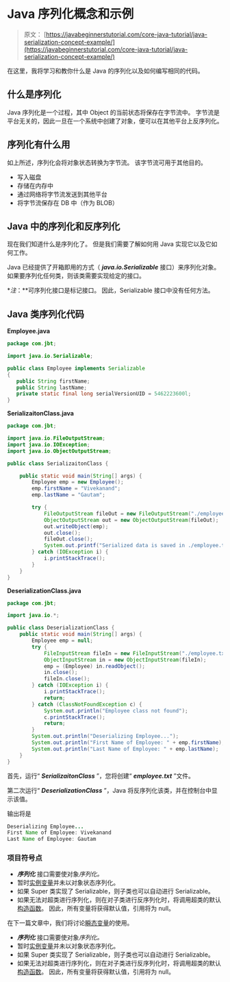 # Java 序列化概念和示例

> 原文： [https://javabeginnerstutorial.com/core-java-tutorial/java-serialization-concept-example/](https://javabeginnerstutorial.com/core-java-tutorial/java-serialization-concept-example/)

在这里，我将学习和教你什么是 Java 的序列化以及如何编写相同的代码。

## 什么是序列化

Java 序列化是一个过程，其中 Object 的当前状态将保存在字节流中。 字节流是平台无关的，因此一旦在一个系统中创建了对象，便可以在其他平台上反序列化。

## 序列化有什么用

如上所述，序列化会将对象状态转换为字节流。 该字节流可用于其他目的。

*   写入磁盘
*   存储在内存中
*   通过网络将字节流发送到其他平台
*   将字节流保存在 DB 中（作为 BLOB）

## Java 中的序列化和反序列化

现在我们知道什么是序列化了。 但是我们需要了解如何用 Java 实现它以及它如何工作。

Java 已经提供了开箱即用的方式（ ***java.io.Serializable*** 接口）来序列化对象。 如果要序列化任何类，则该类需要实现给定的接口。

**注*：**可序列化接口是标记接口。 因此，Serializable 接口中没有任何方法。

## Java 类序列化代码

**Employee.java**

```java
package com.jbt;

import java.io.Serializable;

public class Employee implements Serializable
{
   public String firstName;
   public String lastName;
   private static final long serialVersionUID = 5462223600l;
} 
```

**SerializaitonClass.java**

```java
package com.jbt;

import java.io.FileOutputStream;
import java.io.IOException;
import java.io.ObjectOutputStream;

public class SerializaitonClass {

	public static void main(String[] args) {
		Employee emp = new Employee();
		emp.firstName = "Vivekanand";
		emp.lastName = "Gautam";

		try {
			FileOutputStream fileOut = new FileOutputStream("./employee.txt");
			ObjectOutputStream out = new ObjectOutputStream(fileOut);
			out.writeObject(emp);
			out.close();
			fileOut.close();
			System.out.printf("Serialized data is saved in ./employee.txt file");
		} catch (IOException i) {
			i.printStackTrace();
		}
	}
} 
```

**DeserializationClass.java**

```java
package com.jbt;

import java.io.*;

public class DeserializationClass {
	public static void main(String[] args) {
		Employee emp = null;
		try {
			FileInputStream fileIn = new FileInputStream("./employee.txt");
			ObjectInputStream in = new ObjectInputStream(fileIn);
			emp = (Employee) in.readObject();
			in.close();
			fileIn.close();
		} catch (IOException i) {
			i.printStackTrace();
			return;
		} catch (ClassNotFoundException c) {
			System.out.println("Employee class not found");
			c.printStackTrace();
			return;
		}
		System.out.println("Deserializing Employee...");
		System.out.println("First Name of Employee: " + emp.firstName);
		System.out.println("Last Name of Employee: " + emp.lastName);
	}
} 
```

首先，运行“ ***SerializaitonClass*** ”，您将创建“ ***employee.txt*** ”文件。

第二次运行“ ***DeserializationClass*** ”，Java 将反序列化该类，并在控制台中显示该值。

输出将是

```java
Deserializing Employee...
First Name of Employee: Vivekanand
Last Name of Employee: Gautam 
```

### 项目符号点

*   ***序列化*** 接口需要使对象*序列化。*
*   暂时[实例变量](https://javabeginnerstutorial.com/core-java-tutorial/instance-variable-java/)并未以对象状态序列化。
*   如果 Super 类实现了 Serializable，则子类也可以自动进行 Serializable。
*   如果无法对超类进行序列化，则在对子类进行反序列化时，将调用超类的默认[构造函数](https://javabeginnerstutorial.com/core-java-tutorial/constructors-in-java/)。 因此，所有变量将获得默认值，引用将为 null。

在下一篇文章中，我们将讨论[瞬态变量](https://javabeginnerstutorial.com/core-java-tutorial/java-serialization-concept-example-part-ii/ "Java serialization concept and Example Part II")的使用。



*   ***序列化*** 接口需要使对象*序列化。*
*   暂时[实例变量](https://javabeginnerstutorial.com/core-java-tutorial/instance-variable-java/)并未以对象状态序列化。
*   如果 Super 类实现了 Serializable，则子类也可以自动进行 Serializable。
*   如果无法对超类进行序列化，则在对子类进行反序列化时，将调用超类的默认[构造函数](https://javabeginnerstutorial.com/core-java-tutorial/constructors-in-java/)。 因此，所有变量将获得默认值，引用将为 null。
